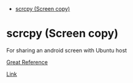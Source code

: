 <!--ts-->
   * [scrcpy (Screen copy)](#scrcpy-screen-copy)

<!-- Added by: gil_diy, at: 2020-09-26T13:53+03:00 -->

<!--te-->

# scrcpy (Screen copy)

For sharing an android screen with Ubuntu host

[Great Reference](https://github.com/Genymobile/scrcpy/blob/master/README.md)

[Link](https://stackoverflow.com/questions/23081263/adb-android-device-unauthorized)